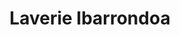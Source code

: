 ---
title: "Laverie Ibarrondoa"
url: /saint-pee-sur-nivelle/laverie-ibarrondoa/
shop: blanchisserie
---